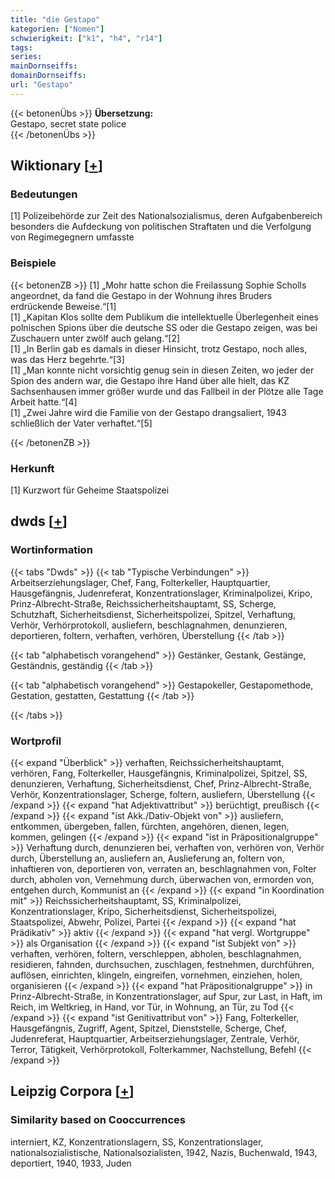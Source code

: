 ```yaml
---
title: "die Gestapo"
kategorien: ["Nomen"]
schwierigkeit: ["k1", "h4", "r14"]
tags:
series:
mainDornseiffs:
domainDornseiffs:
url: "Gestapo"
---
```


{{< betonenÜbs >}}
**Übersetzung:**  
Gestapo, secret state police  
{{< /betonenÜbs >}}

## Wiktionary [[+](https://de.wiktionary.org/wiki/Gestapo)]

### Bedeutungen
[1] Polizeibehörde zur Zeit des Nationalsozialismus, deren Aufgabenbereich besonders die Aufdeckung von politischen Straftaten und die Verfolgung von Regimegegnern umfasste  

### Beispiele
{{< betonenZB >}}
[1] „Mohr hatte schon die Freilassung Sophie Scholls angeordnet, da fand die Gestapo in der Wohnung ihres Bruders erdrückende Beweise.“[1]  
[1] „Kapitan Klos sollte dem Publikum die intellektuelle Überlegenheit eines polnischen Spions über die deutsche SS oder die Gestapo zeigen, was bei Zuschauern unter zwölf auch gelang.“[2]  
[1] „In Berlin gab es damals in dieser Hinsicht, trotz Gestapo, noch alles, was das Herz begehrte.“[3]  
[1] „Man konnte nicht vorsichtig genug sein in diesen Zeiten, wo jeder der Spion des andern war, die Gestapo ihre Hand über alle hielt, das KZ Sachsenhausen immer größer wurde und das Fallbeil in der Plötze alle Tage Arbeit hatte.“[4]  
[1] „Zwei Jahre wird die Familie von der Gestapo drangsaliert, 1943 schließlich der Vater verhaftet.“[5]  

{{< /betonenZB >}}
### Herkunft
[1] Kurzwort für Geheime Staatspolizei  



## dwds [[+](https://www.dwds.de/wb/Gestapo)]

### Wortinformation
{{< tabs "Dwds" >}}
{{< tab "Typische Verbindungen" >}}
Arbeitserziehungslager, Chef, Fang, Folterkeller, Hauptquartier, Hausgefängnis, Judenreferat, Konzentrationslager, Kriminalpolizei, Kripo, Prinz-Albrecht-Straße, Reichssicherheitshauptamt, SS, Scherge, Schutzhaft, Sicherheitsdienst, Sicherheitspolizei, Spitzel, Verhaftung, Verhör, Verhörprotokoll, ausliefern, beschlagnahmen, denunzieren, deportieren, foltern, verhaften, verhören, Überstellung
{{< /tab >}}

{{< tab "alphabetisch vorangehend" >}}
Gestänker, Gestank, Gestänge, Geständnis, geständig
{{< /tab >}}

{{< tab "alphabetisch vorangehend" >}}
Gestapokeller, Gestapomethode, Gestation, gestatten, Gestattung
{{< /tab >}}

{{< /tabs >}}

### Wortprofil
{{< expand "Überblick" >}} verhaften, Reichssicherheitshauptamt, verhören, Fang, Folterkeller, Hausgefängnis, Kriminalpolizei, Spitzel, SS, denunzieren, Verhaftung, Sicherheitsdienst, Chef, Prinz-Albrecht-Straße, Verhör, Konzentrationslager, Scherge, foltern, ausliefern, Überstellung {{< /expand >}}
{{< expand "hat Adjektivattribut" >}} berüchtigt, preußisch {{< /expand >}}
{{< expand "ist Akk./Dativ-Objekt von" >}} ausliefern, entkommen, übergeben, fallen, fürchten, angehören, dienen, legen, kommen, gelingen {{< /expand >}}
{{< expand "ist in Präpositionalgruppe" >}} Verhaftung durch, denunzieren bei, verhaften von, verhören von, Verhör durch, Überstellung an, ausliefern an, Auslieferung an, foltern von, inhaftieren von, deportieren von, verraten an, beschlagnahmen von, Folter durch, abholen von, Vernehmung durch, überwachen von, ermorden von, entgehen durch, Kommunist an {{< /expand >}}
{{< expand "in Koordination mit" >}} Reichssicherheitshauptamt, SS, Kriminalpolizei, Konzentrationslager, Kripo, Sicherheitsdienst, Sicherheitspolizei, Staatspolizei, Abwehr, Polizei, Partei {{< /expand >}}
{{< expand "hat Prädikativ" >}} aktiv {{< /expand >}}
{{< expand "hat vergl. Wortgruppe" >}} als Organisation {{< /expand >}}
{{< expand "ist Subjekt von" >}} verhaften, verhören, foltern, verschleppen, abholen, beschlagnahmen, residieren, fahnden, durchsuchen, zuschlagen, festnehmen, durchführen, auflösen, einrichten, klingeln, eingreifen, vornehmen, einziehen, holen, organisieren {{< /expand >}}
{{< expand "hat Präpositionalgruppe" >}} in Prinz-Albrecht-Straße, in Konzentrationslager, auf Spur, zur Last, in Haft, im Reich, im Weltkrieg, in Hand, vor Tür, in Wohnung, an Tür, zu Tod {{< /expand >}}
{{< expand "ist Genitivattribut von" >}} Fang, Folterkeller, Hausgefängnis, Zugriff, Agent, Spitzel, Dienststelle, Scherge, Chef, Judenreferat, Hauptquartier, Arbeitserziehungslager, Zentrale, Verhör, Terror, Tätigkeit, Verhörprotokoll, Folterkammer, Nachstellung, Befehl {{< /expand >}}

## Leipzig Corpora [[+](https://corpora.uni-leipzig.de/en/res?word=Gestapo&corpusId=deu_newscrawl-public_2018)]


### Similarity based on Cooccurrences
interniert, KZ, Konzentrationslagern, SS, Konzentrationslager, nationalsozialistische, Nationalsozialisten, 1942, Nazis, Buchenwald, 1943, deportiert, 1940, 1933, Juden

